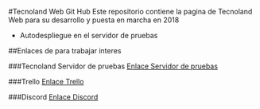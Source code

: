 #Tecnoland Web Git Hub
Este repositorio contiene la pagina de Tecnoland Web para 
su desarrollo y puesta en marcha en 2018

- Autodespliegue en el servidor de pruebas

##Enlaces de para trabajar interes

###Tecnoland Servidor de pruebas
[Enlace Servidor de pruebas](https://tecnolandpruebas.000webhostapp.com/)

###Trello
[Enlace Trello](https://trello.com/b/kMmEY7uJ/web)

###Discord
[Enlace Discord](https://discord.gg/9tJEfd)
